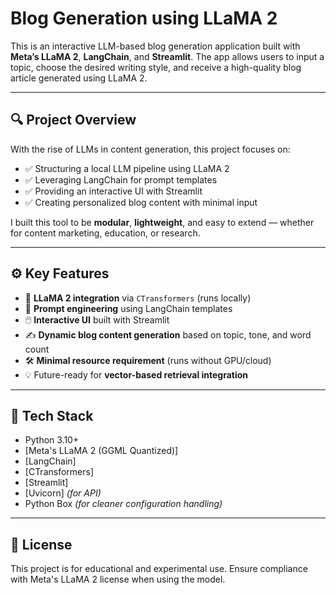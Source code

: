 #  Blog Generation using LLaMA 2 

This is an interactive LLM-based blog generation application built with **Meta’s LLaMA 2**, **LangChain**, and **Streamlit**. The app allows users to input a topic, choose the desired writing style, and receive a high-quality blog article generated using LLaMA 2.

---

## 🔍 Project Overview

With the rise of LLMs in content generation, this project focuses on:

- ✅ Structuring a local LLM pipeline using LLaMA 2  
- ✅ Leveraging LangChain for prompt templates  
- ✅ Providing an interactive UI with Streamlit  
- ✅ Creating personalized blog content with minimal input  

I built this tool to be **modular**, **lightweight**, and easy to extend — whether for content marketing, education, or research.

---

## ⚙️ Key Features

- 🔗 **LLaMA 2 integration** via `CTransformers` (runs locally)  
- 🧠 **Prompt engineering** using LangChain templates  
- 🖱️ **Interactive UI** built with Streamlit  
- ✍️ **Dynamic blog content generation** based on topic, tone, and word count  
- 🛠️ **Minimal resource requirement** (runs without GPU/cloud)  
- 💡 Future-ready for **vector-based retrieval integration**

---

## 🧱 Tech Stack

- Python 3.10+
- [Meta's LLaMA 2 (GGML Quantized)]
- [LangChain]
- [CTransformers]
- [Streamlit]
- [Uvicorn] *(for API)*
- Python Box *(for cleaner configuration handling)*

---


## 🪪 License
This project is for educational and experimental use.
Ensure compliance with Meta's LLaMA 2 license when using the model.


